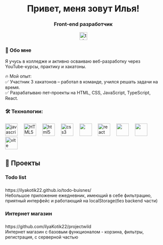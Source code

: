 <div align='center'>
 
  # Привет, меня зовут Илья!
  ### Front-end разработчик
  <a href='https://t.me/IlyaK2_2'>
    <img src="https://img.shields.io/static/v1?message=Telegram&logo=telegram&label=&color=2CA5E0&logoColor=white&labelColor=&style=for-the-badge" height="25" alt="telegram logo"  />
  <a/>
   
</div>




### 💬 Обо мне
Я учусь в колледже и активно осваиваю веб-разработку через YouTube-курсы, практику и хакатоны.

<div>🔥 Мой опыт:</div>
<div>✅ Участник 3 хакатонов – работал в команде, учился решать задачи на время.</div>
<div>✅ Разрабатываю пет-проекты на HTML, CSS, JavaScript, TypeScript, React.</div>


###

###

<h3 align="left">🛠 Технологии:</h3>

###
<div align="left">
  <img src="https://cdn.jsdelivr.net/gh/devicons/devicon/icons/javascript/javascript-original.svg" height="40" alt="javascript logo"  />
  <img width="12" />
 <img src="https://cdn.jsdelivr.net/gh/devicons/devicon/icons/typescript/typescript-original.svg" alt="HTML5" height="40" >
 <img width="12" />
  <img src="https://cdn.jsdelivr.net/gh/devicons/devicon/icons/html5/html5-original.svg" height="40" alt="html5 logo"  />
  <img width="12" />
  <img src="https://cdn.jsdelivr.net/gh/devicons/devicon/icons/css3/css3-original.svg" height="40" alt="css3 logo"  />
  <img width="12" />
  <img src="https://cdn.jsdelivr.net/gh/devicons/devicon@latest/icons/sass/sass-original.svg" height="40"/>
  <img width="12" />
  <img src="https://cdn.jsdelivr.net/gh/devicons/devicon/icons/react/react-original.svg" height="40" alt="react logo"  />
  <img width="12" />
  <img src="https://cdn.jsdelivr.net/gh/devicons/devicon@latest/icons/redux/redux-original.svg"  height="40" />
  <img width="12" />
  <img src="https://cdn.jsdelivr.net/gh/devicons/devicon@latest/icons/mobx/mobx-original.svg"  height="40" />
  <img width="12" />
  <img src="https://skillicons.dev/icons?i=vite" height="40" alt="vite logo"  />
  <img width="12" />
</div>



## 💼 Проекты

###

<h3 align="left">Todo list</h3>

###

<div>https://ilyakotik22.github.io/todo-buisnes/</div>
<div>Небольшое приложение ежедневник, имеющий в себе фильтрацию, приятный интерфейс и работающий на localStorage(без backend части)</div>


###

<h3 align="left">Интернет магазин</h3>

###


<div>https://github.com/ilyaKotik22/projectwild</div>
<div>Интернет магазин с базовым функционалом - корзина, фильтры, регистрация, с серверной частью</div>
